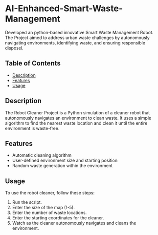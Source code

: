 # AI-Enhanced-Smart-Waste-Management
Developed an python-based innovative Smart Waste Management Robot. The Project aimed to address urban waste challenges by autonomously navigating environments, identifying waste, and ensuring responsible disposel.

## Table of Contents

- [Description](#description)
- [Features](#features)
- [Usage](#usage)

## Description

The Robot Cleaner Project is a Python simulation of a cleaner robot that autonomously navigates an environment to clean waste. It uses a simple algorithm to find the nearest waste location and clean it until the entire environment is waste-free.

## Features

- Automatic cleaning algorithm
- User-defined environment size and starting position
- Random waste generation within the environment

## Usage

To use the robot cleaner, follow these steps:

1. Run the script.
2. Enter the size of the map (1-5).
3. Enter the number of waste locations.
4. Enter the starting coordinates for the cleaner.
5. Watch as the cleaner autonomously navigates and cleans the environment.

